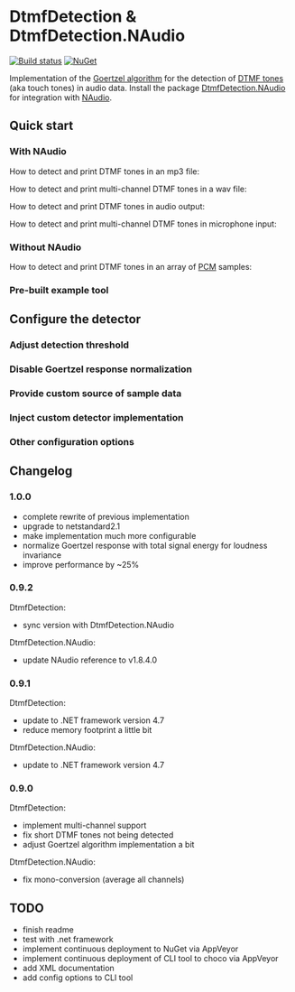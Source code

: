 # DtmfDetection & DtmfDetection.NAudio

[![Build status](https://ci.appveyor.com/api/projects/status/yxidl32tv632lagv/branch/master?svg=true)](https://ci.appveyor.com/project/bert2/dtmfdetection/branch/master) [![NuGet](https://img.shields.io/nuget/v/DtmfDetection.NAudio.svg)](https://www.nuget.org/packages/DtmfDetection.NAudio)

Implementation of the [Goertzel algorithm](https://en.wikipedia.org/wiki/Goertzel_algorithm) for the detection of [DTMF tones](https://en.wikipedia.org/wiki/Dual-tone_multi-frequency_signaling) (aka touch tones) in audio data. Install the package [DtmfDetection.NAudio](https://www.nuget.org/packages/DtmfDetection.NAudio) for integration with [NAudio](https://github.com/naudio/NAudio).

## Quick start

### With NAudio

How to detect and print DTMF tones in an mp3 file:

How to detect and print multi-channel DTMF tones in a wav file:

How to detect and print DTMF tones in audio output:

How to detect and print multi-channel DTMF tones in microphone input:

### Without NAudio

How to detect and print DTMF tones in an array of [PCM](https://en.wikipedia.org/wiki/Pulse-code_modulation) samples:

### Pre-built example tool

## Configure the detector

### Adjust detection threshold

### Disable Goertzel response normalization

### Provide custom source of sample data

### Inject custom detector implementation

### Other configuration options

## Changelog

### 1.0.0

- complete rewrite of previous implementation
- upgrade to netstandard2.1
- make implementation much more configurable
- normalize Goertzel response with total signal energy for loudness invariance
- improve performance by ~25%

### 0.9.2

DtmfDetection:

- sync version with DtmfDetection.NAudio

DtmfDetection.NAudio:

- update NAudio reference to v1.8.4.0

### 0.9.1

DtmfDetection:

- update to .NET framework version 4.7
- reduce memory footprint a little bit

DtmfDetection.NAudio:

- update to .NET framework version 4.7

### 0.9.0

DtmfDetection:

- implement multi-channel support
- fix short DTMF tones not being detected
- adjust Goertzel algorithm implementation a bit

DtmfDetection.NAudio:

- fix mono-conversion (average all channels)

## TODO

- finish readme
- test with .net framework
- implement continuous deployment to NuGet via AppVeyor
- implement continuous deployment of CLI tool to choco via AppVeyor
- add XML documentation
- add config options to CLI tool
